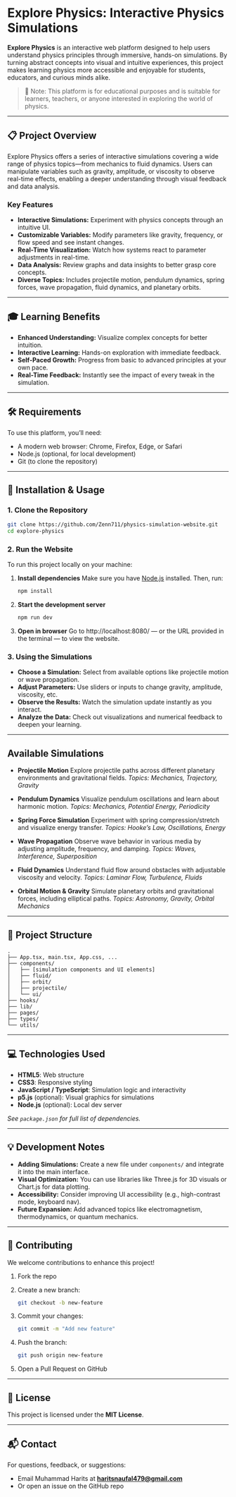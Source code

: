 
# Explore Physics: Interactive Physics Simulations

**Explore Physics** is an interactive web platform designed to help users understand physics principles through immersive, hands-on simulations. By turning abstract concepts into visual and intuitive experiences, this project makes learning physics more accessible and enjoyable for students, educators, and curious minds alike.

> 📝 Note: This platform is for educational purposes and is suitable for learners, teachers, or anyone interested in exploring the world of physics.

---

## 📋 Project Overview

Explore Physics offers a series of interactive simulations covering a wide range of physics topics—from mechanics to fluid dynamics. Users can manipulate variables such as gravity, amplitude, or viscosity to observe real-time effects, enabling a deeper understanding through visual feedback and data analysis.

### Key Features

* **Interactive Simulations:** Experiment with physics concepts through an intuitive UI.
* **Customizable Variables:** Modify parameters like gravity, frequency, or flow speed and see instant changes.
* **Real-Time Visualization:** Watch how systems react to parameter adjustments in real-time.
* **Data Analysis:** Review graphs and data insights to better grasp core concepts.
* **Diverse Topics:** Includes projectile motion, pendulum dynamics, spring forces, wave propagation, fluid dynamics, and planetary orbits.

---

## 🎓 Learning Benefits

* **Enhanced Understanding:** Visualize complex concepts for better intuition.
* **Interactive Learning:** Hands-on exploration with immediate feedback.
* **Self-Paced Growth:** Progress from basic to advanced principles at your own pace.
* **Real-Time Feedback:** Instantly see the impact of every tweak in the simulation.

---

## 🛠️ Requirements

To use this platform, you’ll need:

* A modern web browser: Chrome, Firefox, Edge, or Safari
* Node.js (optional, for local development)
* Git (to clone the repository)

---

## 🚀 Installation & Usage

### 1. Clone the Repository

```bash
git clone https://github.com/Zenn711/physics-simulation-website.git
cd explore-physics
```

### 2. Run the Website
To run this project locally on your machine:

  1. **Install dependencies**
     Make sure you have [Node.js](https://nodejs.org/) installed. Then, run:
  
     ```bash
     npm install
     ```
  
  2. **Start the development server**
  
     ```bash
     npm run dev
     ```
  
  3. **Open in browser**
     Go to http://localhost:8080/ — or the URL provided in the terminal — to view the website.

### 3. Using the Simulations

* **Choose a Simulation:** Select from available options like projectile motion or wave propagation.
* **Adjust Parameters:** Use sliders or inputs to change gravity, amplitude, viscosity, etc.
* **Observe the Results:** Watch the simulation update instantly as you interact.
* **Analyze the Data:** Check out visualizations and numerical feedback to deepen your learning.

---

## Available Simulations

* **Projectile Motion**
  Explore projectile paths across different planetary environments and gravitational fields.
  *Topics: Mechanics, Trajectory, Gravity*

* **Pendulum Dynamics**
  Visualize pendulum oscillations and learn about harmonic motion.
  *Topics: Mechanics, Potential Energy, Periodicity*

* **Spring Force Simulation**
  Experiment with spring compression/stretch and visualize energy transfer.
  *Topics: Hooke’s Law, Oscillations, Energy*

* **Wave Propagation**
  Observe wave behavior in various media by adjusting amplitude, frequency, and damping.
  *Topics: Waves, Interference, Superposition*

* **Fluid Dynamics**
  Understand fluid flow around obstacles with adjustable viscosity and velocity.
  *Topics: Laminar Flow, Turbulence, Fluids*

* **Orbital Motion & Gravity**
  Simulate planetary orbits and gravitational forces, including elliptical paths.
  *Topics: Astronomy, Gravity, Orbital Mechanics*

---

## 📂 Project Structure

```
.
├── App.tsx, main.tsx, App.css, ...
├── components/
│   ├── [simulation components and UI elements]
│   ├── fluid/
│   ├── orbit/
│   ├── projectile/
│   └── ui/
├── hooks/
├── lib/
├── pages/
├── types/
└── utils/
```

---

## 💻 Technologies Used

* **HTML5**: Web structure
* **CSS3**: Responsive styling
* **JavaScript / TypeScript**: Simulation logic and interactivity
* **p5.js** (optional): Visual graphics for simulations
* **Node.js** (optional): Local dev server

*See `package.json` for full list of dependencies.*

---

## 💡 Development Notes

* **Adding Simulations:** Create a new file under `components/` and integrate it into the main interface.
* **Visual Optimization:** You can use libraries like Three.js for 3D visuals or Chart.js for data plotting.
* **Accessibility:** Consider improving UI accessibility (e.g., high-contrast mode, keyboard nav).
* **Future Expansion:** Add advanced topics like electromagnetism, thermodynamics, or quantum mechanics.

---

## 🤝 Contributing

We welcome contributions to enhance this project!

1. Fork the repo
2. Create a new branch:

   ```bash
   git checkout -b new-feature
   ```
3. Commit your changes:

   ```bash
   git commit -m "Add new feature"
   ```
4. Push the branch:

   ```bash
   git push origin new-feature
   ```
5. Open a Pull Request on GitHub

---

## 📜 License

This project is licensed under the **MIT License**.

---

## 📬 Contact

For questions, feedback, or suggestions:

* Email Muhammad Harits at **[haritsnaufal479@gmail.com](mailto:haritsnaufal479@gmail.com)**
* Or open an issue on the GitHub repo
